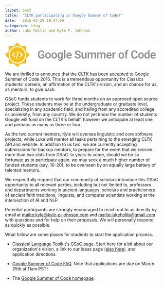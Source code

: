 ```yaml
---
layout: post
title:  "CLTK participating in Google Summer of Code!"
date:   2016-02-29 19:47:00
categories: blog
author: Luke Hollis and Kyle P. Johnson
---
```


<img src="/assets/GSoC2016Logo.jpg" alt="GSoC banner" align="center" />

We are thrilled to announce that the CLTK has been accepted to Google Summer of Code 2016. This is a tremendous opportunity for Classics students' careers, an affirmation of the CLTK's vision, and an chance for us, as mentors, to give back.

GSoC funds students to work for three months on an approved open source project. These students may be at the undergraduate or graduate level, specializing in any academic field, and hailing from any accredited college or university, from any country. We do not yet know the number of students Google will fund on the CLTK's behalf, however we anticipate at least one, and perhaps as many as three or four.

As the two current mentors, Kyle will oversee linguistic and core software projects, while Luke will mentor all tasks pertaining to the emerging CLTK API and website. In addition to us two, we are currently accepting submissions for backup mentors, to prepare for the event that we receive more than two slots from GSoC. In years to come, should we be so fortunate as to participate again, we may seek a much higher number of funded students (say, 10–20), to be overseen by an equally large battery of talented mentors.

We respectfully request that our community of scholars introduce this GSoC opportunity to all relevant parties, including but not limited to, professors and departments working in ancient languages, scholars and practicioners of ancient faith traditions, linguists, and computer scientists working at the intersection of AI and NLP.

Potential participants are strongly encouraged to reach out to us directly by email at <mailto:kyle@kyle-p-johnson.com> and <mailto:lukehollis@gmail.com> with questions and for help on their proposals. We will personally respond as quickly as possible.

What follow are some places for students to start the application process.

* [Classical Language Toolkit's GSoC page](https://summerofcode.withgoogle.com/organizations/6380636164063232/). Start here for a bit about our organization's vision, a link to our ideas page ([also here](https://github.com/cltk/cltk/wiki/Project-ideas)), and application directions.

* [Google Summer of Code FAQ](https://developers.google.com/open-source/gsoc/timeline). Note that applications are due on March 25th at 11am PST!

* The [Google Summer of Code homepage](https://summerofcode.withgoogle.com/).

